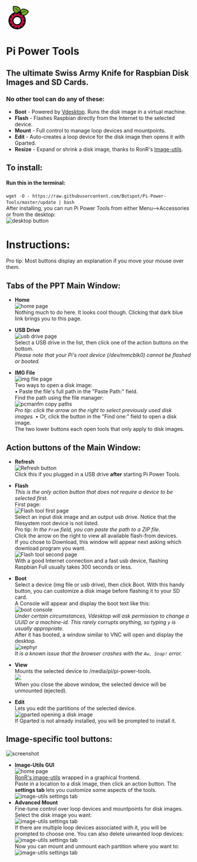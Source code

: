 ![logo](https://github.com/Botspot/Pi-Power-Tools/blob/master/icons/logo-64.png?raw=true)  
# Pi Power Tools
## The ultimate Swiss Army Knife for Raspbian Disk Images and SD Cards.

### No other tool can do any of these:
 - **Boot** - Powered by [Vdesktop](https://github.com/Botspot/vdesktop). Runs the disk image in a virtual machine.
 - **Flash** - Flashes Raspbian directly from the Internet to the selected device.
 - **Mount** - Full control to manage loop devices and mountpoints.
 - **Edit** - Auto-creates a loop device for the disk image then opens it with Gparted.
 - **Resize** - Expand or shrink a disk image, thanks to RonR's [Image-utils](https://www.raspberrypi.org/forums/viewtopic.php?t=247568).

## To install:
#### Run this in the terminal:
`wget -O - https://raw.githubusercontent.com/Botspot/Pi-Power-Tools/master/update | bash`  
After installing, you can run Pi Power Tools from either Menu-->Accessories or from the desktop:  
![desktop button](https://i.ibb.co/KzJ8cyX/desktop.png)  

# Instructions:
Pro tip: Most buttons display an explanation if you move your mouse over them.
## Tabs of the PPT Main Window:
 - **Home**  
![home page](https://i.ibb.co/NyFx4Sk/home.png)  
Nothing much to do here. It looks cool though. Clicking that dark blue link brings you to this page.  

 - **USB Drive**  
![usb drive page](https://i.ibb.co/fDTRmWR/Screenshot-from-2020-03-03-16-28-50.png)  
Select a USB drive in the list, then click one of the action buttons on the bottom.  
*Please note that your Pi's root device (/dev/mmcblk0) cannot be flashed or booted.*  

 - **IMG File**  
![img file page](https://i.ibb.co/BPpQfk5/Screenshot-from-2020-03-03-16-29-07.png)  
Two ways to open a disk image:  
    • Paste the file's full path in the "Paste Path:" field.  
Find the path using the file manager:  
![pcmanfm copy paths](https://i.ibb.co/tX35Kpk/copy-paths.png)  
*Pro tip: click the arrow on the right to select previously used disk images.*
    • Or, click the button in the "Find one:" field to open a disk image.  
The two lower buttons each open tools that only apply to disk images.  


## Action buttons of the Main Window:  

 - **Refresh**  
![Refresh button](https://i.ibb.co/HDRyQyB/refresh.png)  
Click this if you plugged in a USB drive **after** starting Pi Power Tools.  

 - **Flash**  
*This is the only action button that does not require a device to be selected first.*  
First page:  
![Flash tool first page](https://i.ibb.co/82Ntr61/flash1.png)  
Select an input disk image and an output usb drive. Notice that the filesystem root device is not listed.  
Pro tip: *In the `From` field, you can paste the path to a ZIP file.*  
Click the arrow on the right to view all available flash-from devices.  
If you chose to Download, this window will appear next asking which download program you want.  
![Flash tool second page](https://i.ibb.co/gRWxsZ4/flash2.png)  
With a good Internet connection and a fast usb device, flashing Raspbian Full usually takes 300 seconds or less.  

 - **Boot**  
Select a device (img file or usb drive), then click Boot. With this handy button, you can customize a disk image before flashing it to your SD card.  
A Console will appear and display the boot text like this:  
![boot console](https://i.ibb.co/vVH4rdb/terminal.png)  
*Under certain circumstances, Vdesktop will ask permission to change a UUID or a machine-id. This rarely corrupts anything, so typing `y` is usually appropriate.*  
After it has booted, a window similar to VNC will open and display the desktop.  
![xephyr](https://i.ibb.co/8zFtZ9V/xephyr.png)  
*It is a known issue that the browser crashes with the `Aw, Snap!` error.*  

 - **View**  
Mounts the selected device to /media/pi/pi-power-tools.  
![](https://i.ibb.co/stnrpW0/view-dialog.png)  
When you close the above window, the selected device will be unmounted (ejected).  

 - **Edit**  
Lets you edit the partitions of the selected device.  
![gparted opening a disk image](https://i.ibb.co/C24p2HC/gparted.png)  
If Gparted is not already installed, you will be prompted to install it.  

## Image-specific tool buttons:  
![screenshot](https://i.ibb.co/r7Lrn05/image-specific-tools.png)  
 - **Image-Utils GUI**  
![home page](https://i.ibb.co/p4BQj0X/image-tools1.png)  
[RonR's image-utils](https://www.raspberrypi.org/forums/viewtopic.php?t=247568) wrapped in a graphical frontend.  
Paste in a location to a disk image, then click an action button. The **settings tab** lets you customize some aspects of the tools.  
![image-utils settings tab](https://i.ibb.co/KxPRVhP/image-utils2.png)  
 - **Advanced Mount**  
Fine-tune control over loop devices and mountpoints for disk images.  
Select the disk image you want:  
![image-utils settings tab](https://i.ibb.co/vLRQscg/advmount-page-1.png)  
If there are multiple loop devices associated with it, you will be prompted to choose one. You can also delete unwanted loop devices:  
![image-utils settings tab](https://i.ibb.co/LrrFLcJ/advmount-page-2.png)  
Now you can mount and unmount each partition where you want to:  
![image-utils settings tab](https://i.ibb.co/bFLTDnS/advmount-page-3.png)  
